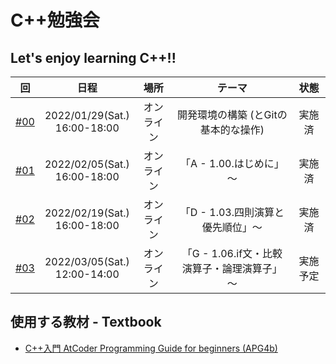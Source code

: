 # C++勉強会

## Let's enjoy learning C++!!

|回|日程|場所|テーマ|状態|
| :---: | :---: | :---: | :---: | :---: |
|[#00](https://github.com/fumiyanll23/cpp-learning/tree/main/00)|2022/01/29(Sat.)</br>16:00-18:00|オンライン|開発環境の構築 (とGitの基本的な操作)|実施済|
|[#01](https://github.com/fumiyanll23/cpp-learning/tree/main/01)|2022/02/05(Sat.)</br>16:00-18:00|オンライン|「A - 1.00.はじめに」～|実施済|
|[#02](https://github.com/fumiyanll23/cpp-learning/tree/main/02)|2022/02/19(Sat.)</br>16:00-18:00|オンライン|「D - 1.03.四則演算と優先順位」～|実施済|
|[#03](https://github.com/fumiyanll23/cpp-learning/tree/main/03)|2022/03/05(Sat.)</br>12:00-14:00|オンライン|「G - 1.06.if文・比較演算子・論理演算子」～|実施予定|


## 使用する教材 - Textbook

- [C++入門 AtCoder Programming Guide for beginners (APG4b)](https://atcoder.jp/contests/APG4b)
